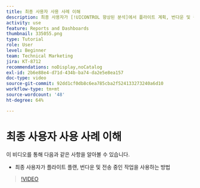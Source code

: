 ```yaml
---
title: 최종 사용자 사용 사례 이해
description: 최종 사용자가 [!UICONTROL 향상된 분석]에서 플라이트 계획, 번다운 및 플라이트 차트의 작업을 사용하는 방법을 알아봅니다.
activity: use
feature: Reports and Dashboards
thumbnail: 335055.png
type: Tutorial
role: User
level: Beginner
team: Technical Marketing
jira: KT-8712
recommendations: noDisplay,noCatalog
exl-id: 2b6e88e4-d71d-434b-ba74-da2e5e8ea157
doc-type: video
source-git-commit: 92dd1cf0db8c6ea785cba2f524133273240a6d10
workflow-type: tm+mt
source-wordcount: '48'
ht-degree: 64%

---
```


# 최종 사용자 사용 사례 이해

이 비디오를 통해 다음과 같은 사항을 알아볼 수 있습니다.

* 최종 사용자가 플라이트 플랜, 번다운 및 전송 중인 작업을 사용하는 방법

>[!VIDEO](https://video.tv.adobe.com/v/335055/?quality=12&learn=on)
